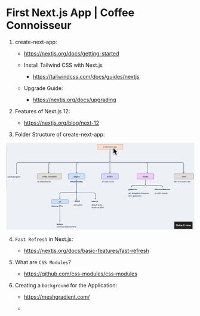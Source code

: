 # First Next.js App | Coffee Connoisseur

1. create-next-app:

    - https://nextjs.org/docs/getting-started

    - Install Tailwind CSS with Next.js

        - https://tailwindcss.com/docs/guides/nextjs
    
    - Upgrade Guide:

        - https://nextjs.org/docs/upgrading

2. Features of Next.js 12:

    - https://nextjs.org/blog/next-12

3. Folder Structure of create-next-app:

![](../folder_structure_create_next_app.PNG)

4. ```Fast Refresh``` in Next.js:

    - https://nextjs.org/docs/basic-features/fast-refresh

5. What are ```CSS Modules```?

    - https://github.com/css-modules/css-modules

6. Creating a ```background``` for the Application:

    - https://meshgradient.com/

    - 

